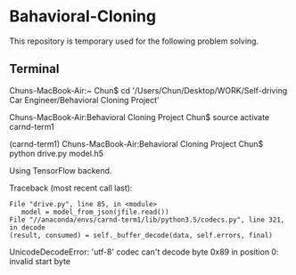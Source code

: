 # Bahavioral-Cloning

This repository is temporary used for the following problem solving.

## Terminal

Chuns-MacBook-Air:~ Chun$ cd '/Users/Chun/Desktop/WORK/Self-driving Car Engineer/Behavioral Cloning Project'

Chuns-MacBook-Air:Behavioral Cloning Project Chun$ source activate carnd-term1

(carnd-term1) Chuns-MacBook-Air:Behavioral Cloning Project Chun$ python drive.py model.h5

Using TensorFlow backend.

Traceback (most recent call last):

    File "drive.py", line 85, in <module>    
       model = model_from_json(jfile.read())
    File "//anaconda/envs/carnd-term1/lib/python3.5/codecs.py", line 321, in decode
    (result, consumed) = self._buffer_decode(data, self.errors, final)
UnicodeDecodeError: 'utf-8' codec can't decode byte 0x89 in position 0: invalid start byte
